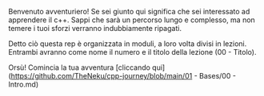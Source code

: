 Benvenuto avventuriero! 
Se sei giunto qui significa che sei interessato ad apprendere il c++.
Sappi che sarà un percorso lungo e complesso, ma non temere i tuoi sforzi verranno indubbiamente ripagati.  

Detto ciò questa rep è organizzata in moduli, a loro volta divisi in lezioni.
Entrambi avranno come nome il numero e il titolo della lezione (00 - Titolo).

Orsù! Comincia la tua avventura [cliccando qui](https://github.com/TheNeku/cpp-journey/blob/main/01 - Bases/00 - Intro.md)